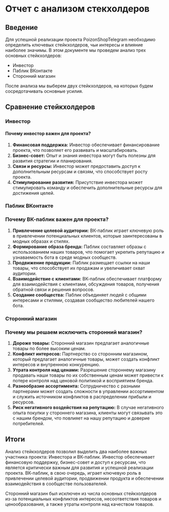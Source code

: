 # Отчет с анализом стекхолдеров

## Введение
Для успешной реализации проекта PoizonShopTelegram необходимо определить ключевых стейкхолдеров, чьи интересы и влияние наиболее значимы. В этом документе мы проведем анализ трех основных стейкхолдеров: 
 - Инвестор
 - Паблик ВКонтакте
 - Сторонний магазин
 
После анализа мы выберем двух стейкхолдеров, на которых будем сосредотачивать основные усилия.

## Сравнение стейкхолдеров

### Инвестор

#### Почему инвестор важен для проекта?
1. **Финансовая поддержка:** Инвестор обеспечивает финансирование проекта, что позволяет его развивать и масштабировать.
2. **Бизнес-совет:** Опыт и знания инвестора могут быть полезны для развития стратегии и планирования.
3. **Связи и ресурсы:** Инвестор может предоставить доступ к дополнительным ресурсам и связям, что способствует росту проекта.
4. **Стимулирование развития:** Присутствие инвестора может стимулировать команду и обеспечить дополнительные ресурсы для достижения целей.

### Паблик ВКонтакте

### Почему ВК-паблик важен для проекта?
1. **Привлечение целевой аудитории:** ВК-паблик играет ключевую роль в привлечении потенциальных клиентов, которые заинтересованы в модных образах и стилях.
2. **Формирование образа бренда:** Паблик составляет образы с использованием наших товаров, что помогает укрепить репутацию и узнаваемость бота в среде модных сообществ.
3. **Продвижение продукции:** Паблик размещает ссылки на наши товары, что способствует их продажам и увеличивает охват аудитории.
4. **Взаимодействие с клиентами:** ВК-паблик обеспечивает платформу для взаимодействия с клиентами, обсуждения товаров, получения обратной связи и решения вопросов.
5. **Создание сообщества:** Паблик объединяет людей с общими интересами и стилями, создавая сообщество любителей нашего бота.

### Сторонний магазин

### Почему мы решаем исключить сторонний магазин?

1. **Дороже товары:** Сторонний магазин предлагает аналогичные товары по более высоким ценам.
2. **Конфликт интересов:** Партнерство со сторонним магазином, который предлагает аналогичные товары, может создать конфликт интересов и внутреннюю конкуренцию.
3. **Утрата контроля над ценами:** Разрешение стороннему магазину продавать наши товары по их собственным ценам может привести к потере контроля над ценовой политикой и восприятием бренда.
4. **Разнообразие ассортимента:** Сотрудничество с разными партнерами может создать сложности в управлении ассортиментом и служить источником конфликтов в распределении прибыли и ресурсов.
5. **Риск негативного воздействия на репутацию:** В случае негативного опыта покупки у стороннего магазина, клиенты могут связывать это с нашим брендом, что повлияет на нашу репутацию и доверие потребителей.



## Итоги

Анализ стейкхолдеров позволил выделить два наиболее важных участника проекта: Инвестора и ВК-паблик. Инвестор обеспечивает финансовую поддержку, бизнес-совет и доступ к ресурсам, что является критически важным для развития и успешной реализации проекта. ВК-паблик, в свою очередь, играет ключевую роль в привлечении целевой аудитории, продвижении продукта и обеспечении взаимодействия в сообществе пользователей.

Сторонний магазин был исключен из числа основных стейкхолдеров из-за потенциальных конфликтов интересов, несоответствия товаров и ценообразования, а также утраты контроля над качеством товаров.
